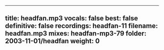 
---
title: headfan.mp3
vocals: false
best: false
definitive: false
recordings: headfan-11
filename: headfan.mp3
mixes: headfan-mp3-79
folder: 2003-11-01/headfan
weight: 0
---
